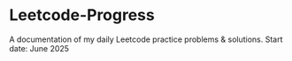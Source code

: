 # Leetcode-Progress
A documentation of my daily Leetcode practice problems &amp; solutions. Start date: June 2025
